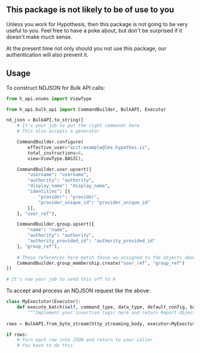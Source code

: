 This package is not likely to be of use to you
----------------------------------------------

Unless you work for Hypothesis, then this package is not going to be very
useful to you. Feel free to have a poke about, but don't be surprised if it
doesn't make much sense.

At the present time not only should you not use this package, our 
authentication will also prevent it.

Usage
-----

To construct NDJSON for Bulk API calls:

```python
from h_api.enums import ViewType

from h_api.bulk_api import CommandBuilder, BulkAPI, Executor

nd_json = BulkAPI.to_string([
    # It's your job to put the right commands here. 
    # This also accepts a generator

    CommandBuilder.configure(
        effective_user="acct:example@lms.hypothes.is", 
        total_instructions=4, 
        view=ViewType.BASIC),

    CommandBuilder.user.upsert({
        "username": "username",
        "authority": "authority",
        "display_name": "display_name",
        "identities": [{
            "provider": "provider",
            "provider_unique_id": "provider_unique_id"
        }],
    }, "user_ref"),

    CommandBuilder.group.upsert({
        "name": "name",
        "authority": "authority",
        "authority_provided_id": "authority_provided_id"
    }, "group_ref"),
    
    # These references here match those we assigned to the objects above
    CommandBuilder.group_membership.create("user_ref", "group_ref")
])

# It's now your job to send this off to H
```

To accept and process an NDJSON request like the above:
```python
class MyExectutor(Executor):
    def execute_batch(self, command_type, data_type, default_config, batch):
        """Implement your insertion logic here and return Report Objects"""
        
rows = BulkAPI.from_byte_stream(http_streaming_body, executor=MyExectutor())

if rows:
    # Turn each row into JSON and return to your caller
    # You have to do this
```
